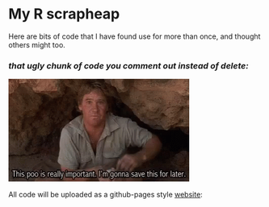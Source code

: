 # My R scrapheap

Here are bits of code that I have found use for more than once, and thought others might too.

### *that ugly chunk of code you comment out instead of delete:*
![](steve_irwin.gif)




All code will be uploaded as a github-pages style [website](https://hcliedtke.github.io/code-bits/):

 
 
 
